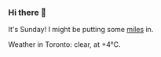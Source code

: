 ### Hi there :wave:

It's Sunday! I might be putting some [miles](https://www.strava.com/athletes/889963) in.

Weather in Toronto: clear, at +4°C.
